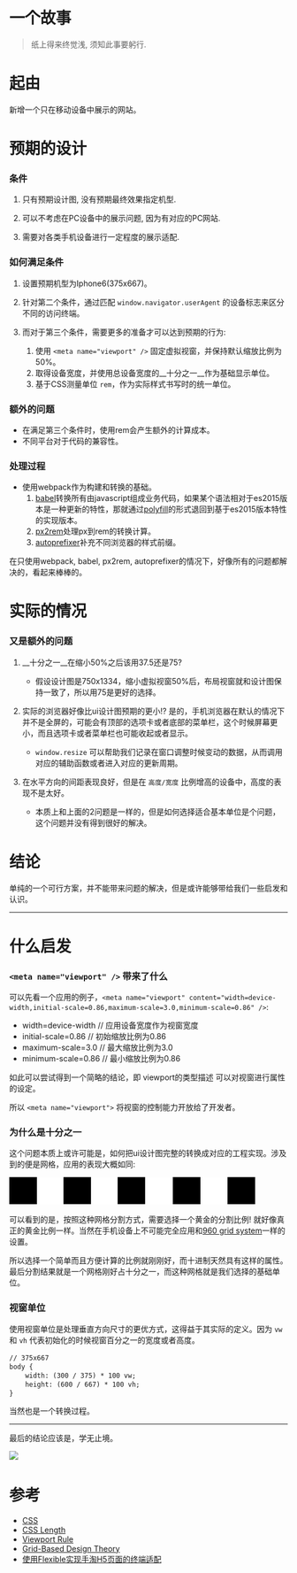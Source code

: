
# 一个故事

> 纸上得来终觉浅, 须知此事要躬行.

# 起由
新增一个只在移动设备中展示的网站。

# 预期的设计

### 条件
1. 只有预期设计图, 没有预期最终效果指定机型.

2. 可以不考虑在PC设备中的展示问题, 因为有对应的PC网站.

3. 需要对各类手机设备进行一定程度的展示适配.

### 如何满足条件
1. 设置预期机型为Iphone6(375x667)。

2. 针对第二个条件，通过匹配 `window.navigator.userAgent` 的设备标志来区分不同的访问终端。

3. 而对于第三个条件，需要更多的准备才可以达到预期的行为:
    1. 使用 `<meta name="viewport" />` 固定虚拟视窗，并保持默认缩放比例为50%。
    2. 取得设备宽度，并使用总设备宽度的__十分之一__作为基础显示单位。
    3. 基于CSS测量单位 `rem`，作为实际样式书写时的统一单位。

### 额外的问题
* 在满足第三个条件时，使用rem会产生额外的计算成本。
* 不同平台对于代码的兼容性。

### 处理过程
* 使用webpack作为构建和转换的基础。
    1. [babel](https://github.com/babel/babel)转换所有由javascript组成业务代码，如果某个语法相对于es2015版本是一种更新的特性，那就通过[polyfill](https://remysharp.com/2010/10/08/what-is-a-polyfill)的形式退回到基于es2015版本特性的实现版本。
    2. [px2rem](https://github.com/songsiqi/px2rem)处理px到rem的转换计算。
    3. [autoprefixer](https://github.com/postcss/autoprefixer)补充不同浏览器的样式前缀。

在只使用webpack, babel, px2rem, autoprefixer的情况下，好像所有的问题都解决的，看起来棒棒的。

# 实际的情况

### 又是额外的问题
1. __十分之一__在缩小50%之后该用37.5还是75?
    * 假设设计图是750x1334，缩小虚拟视窗50%后，布局视窗就和设计图保持一致了，所以用75是更好的选择。

2. 实际的浏览器好像比ui设计图预期的更小!? 是的，手机浏览器在默认的情况下并不是全屏的，可能会有顶部的选项卡或者底部的菜单栏，这个时候屏幕更小，而且选项卡或者菜单栏也可能收起或者显示。
    * `window.resize` 可以帮助我们记录在窗口调整时候变动的数据，从而调用对应的辅助函数或者进入对应的更新周期。

3. 在水平方向的间距表现良好，但是在 `高度/宽度` 比例增高的设备中，高度的表现不是太好。
    * 本质上和上面的2问题是一样的，但是如何选择适合基本单位是个问题，这个问题并没有得到很好的解决。

# 结论
单纯的一个可行方案，并不能带来问题的解决，但是或许能够带给我们一些启发和认识。

---

# 什么启发

### `<meta name="viewport" />` 带来了什么
可以先看一个应用的例子，`<meta name="viewport" content="width=device-width,initial-scale=0.86,maximum-scale=3.0,minimum-scale=0.86" />`:

* width=device-width // 应用设备宽度作为视窗宽度
* initial-scale=0.86 // 初始缩放比例为0.86
* maximum-scale=3.0  // 最大缩放比例为3.0
* minimum-scale=0.86 // 最小缩放比例为0.86

如此可以尝试得到一个简略的结论，即 viewport的类型描述 可以对视窗进行属性的设定。

所以 `<meta name="viewport">` 将视窗的控制能力开放给了开发者。

### 为什么是十分之一
这个问题本质上或许可能是，如何把ui设计图完整的转换成对应的工程实现。涉及到的便是网格，应用的表现大概如同:

![](https://raw.githubusercontent.com/vanpipy/record/master/HTMLandCSSandJS/rem-grid-min.jpg)

可以看到的是，按照这种网格分割方式，需要选择一个黄金的分割比例! 就好像真正的黄金比例一样。当然在手机设备上不可能完全应用和[960 grid system](https://960.gs/)一样的设置。

所以选择一个简单而且方便计算的比例就刚刚好，而十进制天然具有这样的属性。最后分割结果就是一个网格刚好占十分之一，而这种网格就是我们选择的基础单位。

### 视窗单位
使用视窗单位是处理垂直方向尺寸的更优方式，这得益于其实际的定义。因为 `vw` 和 `vh` 代表初始化的时候视窗百分之一的宽度或者高度。

    // 375x667
    body {
        width: (300 / 375) * 100 vw;
        height: (600 / 667) * 100 vh;
    }

当然也是一个转换过程。

---

最后的结论应该是，学无止境。

![](https://ws3.sinaimg.cn/large/9150e4e5gy1fx4e0qfkd3g20b40b4wl1.gif)

# 参考
* [CSS](https://developer.mozilla.org/en-US/docs/Learn/CSS/Introduction_to_CSS)
* [CSS Length](https://developer.mozilla.org/en-US/docs/Web/CSS/length)
* [Viewport Rule](https://drafts.csswg.org/css-device-adapt/#at-ruledef-viewport)
* [Grid-Based Design Theory](https://designmodo.com/grid-design-theory/)
* [使用Flexible实现手淘H5页面的终端适配](https://www.w3cplus.com/mobile/lib-flexible-for-html5-layout.html)
